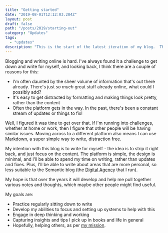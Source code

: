 ```yaml
---
title: "Getting started"
date: "2019-08-01T12:12:03.284Z"
layout: post
draft: false
path: "/posts/2019/starting-out"
category: "Updates"
tags:
  - "updates"
description: "This is the start of the latest iteration of my blog.  The idea is to strip it right back, and just focus on the content.  The platform is simple, the design is minimal, but my hope is that over the years it will develop to collect together various notes and thoughts, which maybe other people might find useful."
---
```


Blogging and writing online is hard.  I've always found it a challenge to get down and write for myself, and looking back, I think there are a couple of reasons for this: 
* I'm often daunted by the sheer volume of information that's out there already.  There's just _so much_ great stuff already online, what could I possibly add? 
* It's easy to get distracted by formatting and making things look pretty, rather than the content
* Often the platform gets in the way.  In the past, there's been a constant stream of updates or things to fix!

Well, I figured it was time to get over that.  If I'm running into challenges, whether at home or work, then I figure that other people will be having similar issues.  Moving across to a different platform also means I can use [Markdown](https://daringfireball.net/projects/markdown/), a super simple way to write, distraction free.

My intention with this blog is to write for myself - the idea is to strip it right back, and just focus on the content.  The platform is simple, the design is minimal, and I'll be able to spend my time on writing, rather than updates and fixes.  Plus, I'll be able to write about areas that are more personal, so less suitable to the Semantic blog (the [Digital Agency](https://www.semantic.co.uk) that I run).

My hope is that over the years it will develop and help me pull together various notes and thoughts, which maybe other people might find useful.

My goals are: 
* Practice regularly sitting down to write
* Develop my abilities to focus and setting up systems to help with this
* Engage in deep thinking and working
* Capturing insights and tips I pick up in books and life in general
* Hopefully, helping others, as per [my mission](/about).

